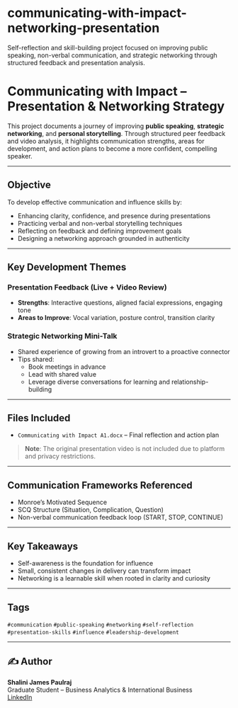 # communicating-with-impact-networking-presentation
Self-reflection and skill-building project focused on improving public speaking, non-verbal communication, and strategic networking through structured feedback and presentation analysis.
# Communicating with Impact – Presentation & Networking Strategy

This project documents a journey of improving **public speaking**, **strategic networking**, and **personal storytelling**. Through structured peer feedback and video analysis, it highlights communication strengths, areas for development, and action plans to become a more confident, compelling speaker.

---

## Objective

To develop effective communication and influence skills by:
- Enhancing clarity, confidence, and presence during presentations
- Practicing verbal and non-verbal storytelling techniques
- Reflecting on feedback and defining improvement goals
- Designing a networking approach grounded in authenticity

---

## Key Development Themes

###  Presentation Feedback (Live + Video Review)
- **Strengths**: Interactive questions, aligned facial expressions, engaging tone
- **Areas to Improve**: Vocal variation, posture control, transition clarity

### Strategic Networking Mini-Talk
- Shared experience of growing from an introvert to a proactive connector
- Tips shared:
  - Book meetings in advance
  - Lead with shared value
  - Leverage diverse conversations for learning and relationship-building

---

##  Files Included

- `Communicating with Impact A1.docx` – Final reflection and action plan

> **Note**: The original presentation video is not included due to platform and privacy restrictions.

---

##  Communication Frameworks Referenced

- Monroe’s Motivated Sequence  
- SCQ Structure (Situation, Complication, Question)  
- Non-verbal communication feedback loop (START, STOP, CONTINUE)

---

##  Key Takeaways

- Self-awareness is the foundation for influence
- Small, consistent changes in delivery can transform impact
- Networking is a learnable skill when rooted in clarity and curiosity

---

## Tags

`#communication` `#public-speaking` `#networking` `#self-reflection`  
`#presentation-skills` `#influence` `#leadership-development`

---

## ✍️ Author

**Shalini James Paulraj**  
Graduate Student – Business Analytics & International Business  
[LinkedIn](https://linkedin.com/in/shalinijamespaulraj)
